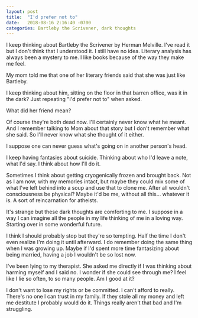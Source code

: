 ```yaml
---
layout: post
title:  "I'd prefer not to"
date:   2018-08-16 2:16:40 -0700
categories: Bartleby the Scrivener, dark thoughts
---
```


I keep thinking about Bartleby the Scrivener by Herman Melville. I've read it but I don't think that I understood it. I still have no idea. Literary analysis has always been a mystery to me. I like books because of the way they make me feel. 

My mom told me that one of her literary friends said that she was just like Bartleby. 

I keep thinking about him, sitting on the floor in that barren office, was it in the dark? Just repeating "I'd prefer not to" when asked. 

What did her friend mean?

Of course they're both dead now. I'll certainly never know what he meant. And I remember talking to Mom about that story but I don't remember what she said. So I'll never know what she thought of it either. 

I suppose one can never guess what's going on in another person's head.

I keep having fantasies about suicide. Thinking about who I'd leave a note, what I'd say. I think about how I'll do it. 

Sometimes I think about getting cryogenically frozen and brought back. Not as I am now, with my memories intact, but maybe they could mix some of what I've left behind into a soup and use that to clone me. After all wouldn't consciousness be physical? Maybe it'd be me, without all this... whatever it is. A sort of reincarnation for atheists.

It's strange but these dark thoughts are comforting to me. I suppose in a way I can imagine all the people in my life thinking of me in a loving way. Starting over in some wonderful future. 

I think I should probably stop but they're so tempting. Half the time I don't even realize I'm doing it until afterward. I do remember doing the same thing when I was growing up. Maybe if I'd spent more time fantasizing about being married, having a job I wouldn't be so lost now. 

I've been lying to my therapist. She asked me directly if I was thinking about harming myself and I said no. I wonder if she could see through me? I feel like I lie so often, to so many people. Am I good at it?

I don't want to lose my rights or be committed. I can't afford to really. There's no one I can trust in my family. If they stole all my money and left me destitute I probably would do it. Things really aren't that bad and I'm struggling. 